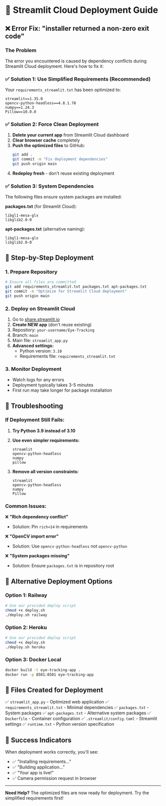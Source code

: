 # 🚀 Streamlit Cloud Deployment Guide

## ❌ Error Fix: "installer returned a non-zero exit code"

### The Problem
The error you encountered is caused by dependency conflicts during Streamlit Cloud deployment. Here's how to fix it:

### ✅ **Solution 1: Use Simplified Requirements (Recommended)**

Your `requirements_streamlit.txt` has been optimized to:
```
streamlit==1.35.0
opencv-python-headless==4.8.1.78
numpy==1.24.3
Pillow==10.0.0
```

### ✅ **Solution 2: Force Clean Deployment**

1. **Delete your current app** from Streamlit Cloud dashboard
2. **Clear browser cache** completely
3. **Push the optimized files** to GitHub:
   ```bash
   git add .
   git commit -m "Fix deployment dependencies"
   git push origin main
   ```
4. **Redeploy fresh** - don't reuse existing deployment

### ✅ **Solution 3: System Dependencies**

The following files ensure system packages are installed:

**packages.txt** (for Streamlit Cloud):
```
libgl1-mesa-glx
libglib2.0-0
```

**apt-packages.txt** (alternative naming):
```
libgl1-mesa-glx
libglib2.0-0
```

## 🔧 Step-by-Step Deployment

### 1. Prepare Repository
```bash
# Ensure all files are committed
git add requirements_streamlit.txt packages.txt apt-packages.txt
git commit -m "Optimize for Streamlit Cloud deployment"
git push origin main
```

### 2. Deploy on Streamlit Cloud
1. Go to [share.streamlit.io](https://share.streamlit.io)
2. **Create NEW app** (don't reuse existing)
3. Repository: `your-username/Eye-Tracking`
4. Branch: `main`
5. Main file: `streamlit_app.py`
6. **Advanced settings:**
   - Python version: `3.10`
   - Requirements file: `requirements_streamlit.txt`

### 3. Monitor Deployment
- Watch logs for any errors
- Deployment typically takes 3-5 minutes
- First run may take longer for package installation

## 🐞 Troubleshooting

### If Deployment Still Fails:

1. **Try Python 3.9 instead of 3.10**
2. **Use even simpler requirements:**
   ```
   streamlit
   opencv-python-headless
   numpy
   pillow
   ```

3. **Remove all version constraints:**
   ```
   streamlit
   opencv-python-headless
   numpy
   Pillow
   ```

### Common Issues:

❌ **"Rich dependency conflict"**
- Solution: Pin `rich<14` in requirements

❌ **"OpenCV import error"**
- Solution: Use `opencv-python-headless` not `opencv-python`

❌ **"System packages missing"**
- Solution: Ensure `packages.txt` is in repository root

## 🚀 Alternative Deployment Options

### Option 1: Railway
```bash
# Use our provided deploy script
chmod +x deploy.sh
./deploy.sh railway
```

### Option 2: Heroku
```bash
# Use our provided deploy script  
chmod +x deploy.sh
./deploy.sh heroku
```

### Option 3: Docker Local
```bash
docker build -t eye-tracking-app .
docker run -p 8501:8501 eye-tracking-app
```

## 📝 Files Created for Deployment

✅ `streamlit_app.py` - Optimized web application
✅ `requirements_streamlit.txt` - Minimal dependencies
✅ `packages.txt` - System packages
✅ `apt-packages.txt` - Alternative system packages
✅ `Dockerfile` - Container configuration
✅ `.streamlit/config.toml` - Streamlit settings
✅ `runtime.txt` - Python version specification

## 🎯 Success Indicators

When deployment works correctly, you'll see:
- ✅ "Installing requirements..."
- ✅ "Building application..."
- ✅ "Your app is live!"
- ✅ Camera permission request in browser

---

**Need Help?** The optimized files are now ready for deployment. Try the simplified requirements first!

